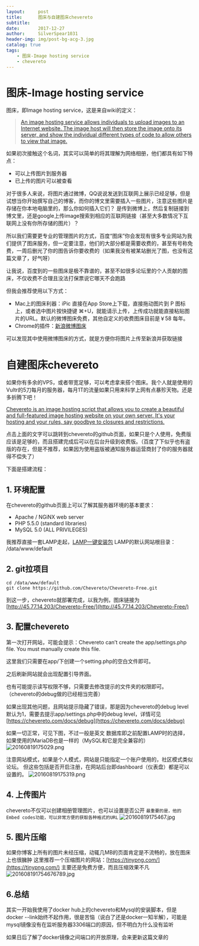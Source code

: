 ```yaml
---
layout:     post
title:      图床与自建图床chevereto
subtitle:   
date:       2017-12-27
author:     SilverSpear1031
header-img: img/post-bg-acg-3.jpg
catalog: true
tags:
    - 图床-Image hosting service
    - chevereto
---
```


# 图床-Image hosting service

图床，即Image hosting service，这是来自wiki的定义：
>[An image hosting service allows individuals to upload images to an Internet website. The image host will then store the image onto its server, and show the individual different types of code to allow others to view that image.](https://en.wikipedia.org/wiki/Image_hosting_service)

如果初次接触这个名词，其实可以简单的将其理解为网络相册，他们都具有如下特点：
- 可以上传图片到服务器
- 已上传的图片可以被查看

对于很多人来说，将图片通过微博，QQ说说发送到互联网上展示已经足够，但是试想当你开始撰写自己的博客，而你的博文里需要插入一些图片，注意这些图片是存储在你本地电脑里的，那么你如何插入它们？
是传到微博上，然后复制链接到博文里，还是google上传image搜索到相应的互联网链接（甚至大多数情况下互联网上没有你所存储的图片）？

所以我们需要更专业的管理图片的方式，百度“图床”你会发现有很多专业网站为我们提供了图床服务，但一定要注意，他们的大部分都是需要收费的，甚至有号称免费，一周后删光了你的图告诉你要收费的（如果我没有被某站删光了图，也没有这篇文章了，好气呀）

让我说，百度到的一些图床是极不靠谱的，甚至不如很多论坛里的个人贡献的图床，不仅收费不合理且没法打保票说它哪天不会跑路

但我会推荐使用以下方式：
- Mac上的图床利器：iPic
直接在App Store上下载，直接拖动图片到 P 图标上，或者选中图片按快捷键 ⌘+U，就能请示上传，上传成功就能直接粘贴图片的URL。默认的微博图床免费，其他自定义的收费图床目前是￥58 每年。
- Chrome的插件：[新浪微博图床](https://chrome.google.com/webstore/detail/%E6%96%B0%E6%B5%AA%E5%BE%AE%E5%8D%9A%E5%9B%BE%E5%BA%8A/fdfdnfpdplfbbnemmmoklbfjbhecpnhf?hl=zh-CN)

可以发现其中使用微博图床的方式，就是方便你将图片上传至新浪并获取链接

# 自建图床chevereto

如果你有多余的VPS，或者带宽足够，可以考虑拿来搭个图床。我个人就是使用的Vultr的5刀每月的服务器，每月1T的流量如果只用来科学上网有点暴殄天物。还是多折腾下吧！

[Chevereto is an image hosting script that allows you to create a beautiful and full-featured image hosting website on your own server. It's your hosting and your rules, say goodbye to closures and restrictions.](https://github.com/Chevereto/Chevereto-Free)

点击上面的文字可以跳转到chevereto的github页面，如果只是个人使用，免费版应该是足够的，而且搭建完成后可以在后台升级到收费版。（百度了下似乎也有盗版的存在，但是不推荐，如果因为使用盗版被通知服务器运营商封了你的服务器就得不偿失了）

下面是搭建流程：

## 1. 环境配置
在chevereto的github页面上可以了解其服务器环境的基本要求：
- Apache / NGiNX web server
- PHP 5.5.0 (standard libraries)
- MySQL 5.0 (ALL PRIVILEGES)

我推荐直接一套LAMP走起，[LAMP一键安装包](https://lamp.sh/install.html)
LAMP的默认网站根目录： /data/www/default

## 2. git拉项目
```
cd /data/www/default
git clone https://github.com/Chevereto/Chevereto-Free.git
```
到这一步，chevereto就部署完成，以我为例，图床链接为[http://45.77.14.203/Chevereto-Free/](http://45.77.14.203/Chevereto-Free/)

## 3. 配置chevereto
第一次打开网站，可能会提示：Chevereto can’t create the app/settings.php file. You must manually create this file.

这里我们只需要在app/下创建一个setting.php的空白文件即可。

之后刷新网站就会出现配置引导界面。

也有可能提示读写权限不够，只需要去修改提示的文件夹的权限即可。（chevereto的debug做的已经相当完善）

如果出现其他问题，且网站提示隐藏了错误，那是因为chevereto的debug level默认为1，需要去提示app/settings.php中的debug level，详情可见[https://chevereto.com/docs/debug](https://chevereto.com/docs/debug)

如果一切正常，可见下图，不过一般是英文
数据库即之前配置LAMP时的选择，如果使用的MariaDB也是一样的（MySQL和它是完全兼容的）
![20160819175029.png](http://45.77.14.203/Chevereto-Free/images/2017/12/27/20160819175029.png)

注意网站模式，如果是个人模式，网站是只能指定一个账户使用的，社区模式类似论坛。
但这些包括是否开启注册，在网站后台即dashboard（仪表盘）都是可以设置的。
![20160819175319.png](http://45.77.14.203/Chevereto-Free/images/2017/12/27/20160819175319.png)

## 4. 上传图片
chevereto不仅可以创建相册管理图片，也可以设置是否公开
`最重要的是，他的Embed codes功能，可以非常方便的获取各种格式的URL`
![20160819175467.jpg](http://45.77.14.203/Chevereto-Free/images/2017/12/27/20160819175467.jpg)

## 5. 图片压缩
如果你博客上所有的图片未经压缩，动辄几MB的页面肯定是不流畅的，放在图床上也很臃肿
这里推荐一个压缩图片的网站：[https://tinypng.com/](https://tinypng.com/)
主要还是免费方便，而且压缩效果不凡
![201608191754676789.jpg](http://45.77.14.203/Chevereto-Free/images/2017/12/27/201608191754676789.jpg)

## 6.总结
其实一开始我使用了docker hub上的chevereto和Mysql的安装脚本，但是docker --link始终不起作用，很是苦恼（说白了还是docker一知半解），可能是mysql镜像没有在监听服务器3306端口的原因，但不明白为什么没有监听

如果日后了解了docker镜像之间端口的开放原理，会来更新这篇文章的
